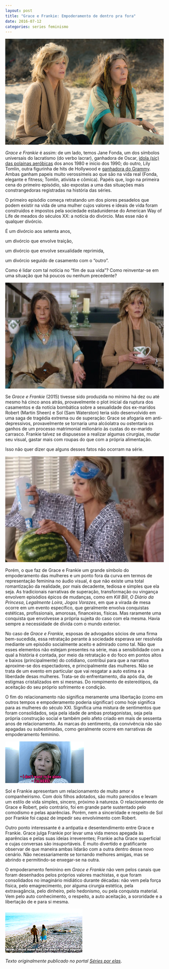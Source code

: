 ```yaml
---
layout: post
title: "Grace e Frankie: Empoderamento de dentro pra fora"
date: 2016-07-12
categories: series feminismo
---
```

![Grace e Frankie](https://raw.githubusercontent.com/monicabulgari/monicabulgari.github.io/master/images/graceandfrankie.jpg)

_Grace e Frankie_ é assim: de um lado, temos Jane Fonda, um dos símbolos universais do lacratismo (do verbo lacrar), ganhadora de Oscar, [ídola (sic) das polainas aeróbicas](https://www.youtube.com/watch?v=6tJflKLu6zo) dos anos 1980 e início dos 1990; do outro, Lily Tomlin, outra figurinha de hits de Hollywood e [ganhadora do Grammy](https://en.wikipedia.org/wiki/This_Is_a_Recording_(Lily_Tomlin_album)). Ambas ganham papeis muito verossímeis ao que são na vida real (Fonda, elegante e fitness; Tomlin, ativista e cômica). Papéis que, logo na primeira cena do primeiro episódio, são expostas a uma das situações mais constrangedoras registradas na história das séries.

O primeiro episódio começa retratando um dos piores pesadelos que podem existir na vida de uma mulher cujos valores e ideais de vida foram construídos e impostos pela sociedade estadunidense do American Way of Life de meados do séculos XX: a notícia do divórcio. Mas esse não é qualquer divórcio.

É um divórcio aos setenta anos,

um divórcio que envolve traição,

um divórcio que envolve sexualidade reprimida,

um divórcio seguido de casamento com o “outro”.

Como é lidar com tal notícia no “fim de sua vida”? Como reinventar-se em uma situação que há poucos ou nenhum precedente?

![Gracie e Frankie](https://raw.githubusercontent.com/monicabulgari/monicabulgari.github.io/master/images/gfcoffee.jpg)

Se _Grace e Frankie_ (2015) tivesse sido produzida no mínimo há dez ou até mesmo há cinco anos atrás, provavelmente o plot inicial da ruptura dos casamentos e da notícia bombática sobre a sexualidade dos ex-maridos Robert (Martin Sheen) e Sol (Sam Waterston) teria sido desenvolvido em uma saga de tragédia extrema ou de superação: Grace se afogaria em anti-depressivos, provavelmente se tornaria uma alcóolatra ou ostentaria os ganhos de um processo matrimonial milionário às custas do ex-marido carrasco. Frankie talvez se dispusesse a realizar algumas cirurgias, mudar seu visual,  gastar mais com roupas do que com a própria alimentação.

Isso não quer dizer que alguns desses fatos não ocorram na série.

![Grace preparando bebida](https://raw.githubusercontent.com/monicabulgari/monicabulgari.github.io/master/images/gracedrink.jpg)

Porém, o que faz de Grace e Frankie um grande símbolo do empoderamento das mulheres e um ponto fora da curva em termos de representação feminina no áudio visual, é que não existe uma total romantização da realidade, por mais decadente, tediosa e simples que ela seja. As tradicionais narrativas de superação, transformação ou vingança envolvem episódios épicos de mudanças, como em _Kill Bill_, _O Diário da Princesa_, _Legalmente Loira_, _Jogos Vorazes_, em que a virada de mesa ocorre em um evento específico, que geralmente envolva conquistas estéticas, profissionais, amorosas, financeiras, físicas. Mas raramente uma conquista que envolvesse a própria sujeita do caso com ela mesma. Havia sempre a necessidade de dívida com o mundo exterior.

No caso de _Grace e Frankie_, esposas de advogados sócios de uma firma bem-sucedida, essa retratação perante à sociedade esperava ser resolvida mediante um episódio socialmente aceito e admirado como tal. Não que esses elementos não estejam presentes na série, mas a sensibilidade com a qual a história é contada, por meio da retratação e do foco em pontos altos e baixos (principalmente) do cotidiano, contribui para que a narrativa aproxime-se dos espectadores, e principalmente das mulheres. Não se trata de um evento em particular que vai resgatar a auto estima e a liberdade desas mulheres. Trata-se do enfrentamento, dia após dia, de estigmas cristalizados em si mesmas. Do rompimento de estereótipos, da aceitação do seu próprio sofrimento e condição.

O fim do relacionamento não significa meramente uma libertação (como em outros tempos e empoderamento poderia significar) como hoje significa para as mulheres do século XXI.  Significa uma mistura de sentimentos que foram consolidados, seja pela idade de ambas protagonistas, seja pela própria construção social e também pelo afeto criado em mais de sessenta anos de relacionamento. As marcas do sentimento, da convivência não são apagadas ou subestimadas, como geralmente ocorre em narrativas de empoderamento feminino.

![Grace alone](https://raw.githubusercontent.com/monicabulgari/monicabulgari.github.io/master/images/gracealone.gif)

Sol e Frankie apresentam um relacionamento de muito amor e companheirismo. Com dois filhos adotados, são muito parecidos e levam um estilo de vida simples, sincero, próximo à natureza. O relacionamento de Grace e Robert, pelo contrário, foi em grande parte sustentado pelo comodismo e pelas aparências. Porém, nem a sinceridade e respeito de Sol por Frankie foi capaz de impedir seu envolvimento com Robert.

Outro ponto interessante é a antipatia e desentendimento entre Grace e Frankie. Grace julga Frankie por levar uma vida menos apegada às aparências e pelas suas ideias irreverentes; Frankie acha Grace superficial e cujas conversas são insuportáveis. É muito divertido e gratificante observar de que maneira ambas lidarão com a outra dentro desse novo cenário. Não necessariamente se tornando melhores amigas, mas se abrindo e permitindo-se enxegar-se na outra.

O empoderamento feminino em _Grace e Frankie_ não vem pelos canais que foram desenhados pelos próprios valores machistas, e que foram consolidados no imaginário midiático durante décadas: não vem pela força física, pelo emagrecimento, por alguma cirurgia estética, pela extravagância, pelo dinheiro, pelo hedonismo, ou pela conquista material. Vem pelo auto conhecimento, o respeito, a auto aceitação, a sororidade e a libertação de e para si mesma.

![Grace e Frankie na praia](https://raw.githubusercontent.com/monicabulgari/monicabulgari.github.io/master/images/gfbeach.gif)

_Texto originalmente publicado no portal [Séries por elas](https://seriesporelas.com.br/grace-e-frankie-empoderamento-dentro-pra-fora/)_. 
